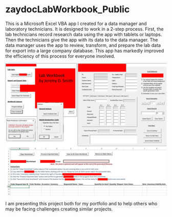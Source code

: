 # zaydocLabWorkbook_Public

This is a Microsoft Excel VBA app I created for a data manager and laboratory technicians. It is designed to work in a 2-step process. First, the lab technicians record research data using the app with tablets or laptops. Then the technicians give the app with its data to the data manager. The data manager uses the app to review, transform, and prepare the lab data for export into a large company database. This app has markedly improved the efficiency of this process for everyone involved.

![LabWorkbookIntro](labWBK_intro.jpg)

I am presenting this project both for my portfolio and to help others who may be facing challenges creating similar projects.
